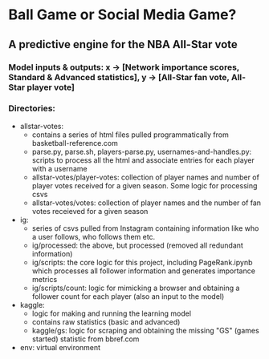 # Ball Game or Social Media Game?
## A predictive engine for the NBA All-Star vote
### Model inputs & outputs: x -> [Network importance scores, Standard & Advanced statistics], y -> [All-Star fan vote, All-Star player vote]

### Directories: 
- allstar-votes:
	- contains a series of html files pulled programmatically from basketball-reference.com
	- parse.py, parse.sh, players-parse.py, usernames-and-handles.py: scripts to process all the html and associate entries for each player with a username
	- allstar-votes/player-votes: collection of player names and number of player votes received for a given season. Some logic for processing csvs
	- allstar-votes/votes: collection of player names and the number of fan votes receieved for a given season
- ig:
	- series of csvs pulled from Instagram containing information like who a user follows, who follows them etc.
	- ig/processed: the above, but processed (removed all redundant information)
	- ig/scripts: the core logic for this project, including PageRank.ipynb which processes all follower information and generates importance metrics
	- ig/scripts/count: logic for mimicking a browser and obtaining a follower count for each player (also an input to the model)
- kaggle:
	- logic for making and running the learning model
	- contains raw statistics (basic and advanced)
	- kaggle/gs: logic for scraping and obtaining the missing "GS" (games started) statistic from bbref.com
- env: virtual environment

